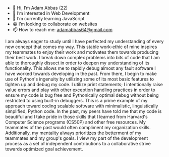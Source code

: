 - 👋 Hi, I’m Adam Abbas (22)
- 👀 I’m interested in Web Development
- 📖 I’m currently learning JavaScript
- 😁 I’m looking to collaborate on websites 
- 📫 How to reach me: adamabbas64@gmail.com

<!---
HabibiKang/HabibiKang is a ✨ special ✨ repository because its `README.md` (this file) appears on your GitHub profile.
You can click the Preview link to take a look at your changes.
--->
  I am always eager to study until I have perfected my understanding of every new concept that comes my way. This stable work-ethic of mine inspires my teammates to enjoy their work and motivates them towards producing their best work. 
  I break down complex problems into bits of code that I am able to thoroughly dissect in order to deepen my understanding of its functionality. This allows me to rapidly debug almost any fault software I have worked towards developing in the past. From there, I begin to make use of Python's ingenuity by utilizing some of its most basic features to tighten up and debug my code. I utilize print statements; I intentionally raise value errors and play with other exception handling practices in order to ensure my code is bug free and Pythonically optimal debug without being restricted to using built-in debuggers. 
  This is a prime example of my approach toward coding scalable software with minimalistic, linguistically simplified, Python code. In the past, my peers have told me that my code is beautiful and I take pride in those skills that I learned from Harvard's Computer Science programs (CS50P) and other free resources.
  My teammates of the past would often compliment my organization skills. Additionally, my mentality always prioritizes the betterment of my teammates and my group's goals. I view my part of the development process as a set of independent contributions to a collaborative strive towards optimized goal achievement. 
